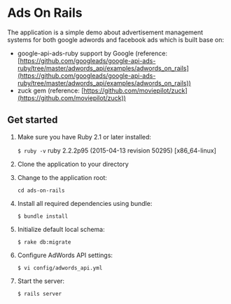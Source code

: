 Ads On Rails
================

The application is a simple demo about advertisement management systems for both google adwords and facebook ads which is built base on:
- google-api-ads-ruby support by Google (reference: [https://github.com/googleads/google-api-ads-ruby/tree/master/adwords_api/examples/adwords_on_rails](https://github.com/googleads/google-api-ads-ruby/tree/master/adwords_api/examples/adwords_on_rails))
- zuck gem (reference: [https://github.com/moviepilot/zuck](https://github.com/moviepilot/zuck))

Get started
---------------------

1. Make sure you have Ruby 2.1 or later installed:

    ```$ ruby -v```
    ruby 2.2.2p95 (2015-04-13 revision 50295) [x86_64-linux]

2. Clone the application to your directory
3. Change to the application root:

    ```cd ads-on-rails```
4. Install all required dependencies using bundle:

    ```$ bundle install```

5. Initialize default local schema:

    ```$ rake db:migrate```

6. Configure AdWords API settings:

    ```$ vi config/adwords_api.yml```

8. Start the server:

    ```$ rails server```
